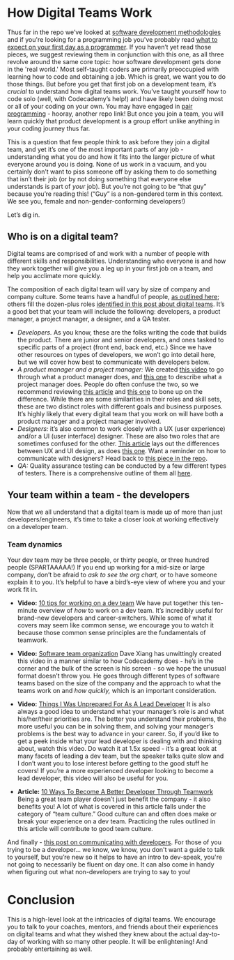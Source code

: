 # How Digital Teams Work
Thus far in the repo we’ve looked at [software development methodologies](https://github.com/codecademy-coaches/premium-supplemental-repo/blob/master/general-advice/10-intro-to-software-development-methodologies.md) and if you're looking for a programming job you've probably read [what to expect on your first day as a programmer](https://github.com/codecademy-coaches/premium-supplemental-repo/blob/master/getting-a-developer-job/xx-your-first-job-as-a-programmer.md). If you haven’t yet read those pieces, we suggest reviewing them in conjunction with this one, as all three revolve around the same core topic: how software development gets done in the 'real world.' Most self-taught coders are primarily preoccupied with learning how to code and obtaining a job. Which is great, we want you to do those things. But before you get that first job on a development team, it’s _crucial_ to understand how digital teams work. You’ve taught yourself how to code solo (well, with Codecademy’s help!) and have likely been doing most or all of your coding on your own. You may have engaged in [pair programming](https://github.com/codecademy-coaches/premium-supplemental-repo/blob/master/group-coding-how-to/pair-programming-guide.md) - hooray, another repo link! But once you join a team, you will learn quickly that product development is a group effort unlike anything in your coding journey thus far. 
 
This is a question that few people think to ask before they join a digital team, and yet it’s one of the most important parts of any job - understanding what you do and how it fits into the larger picture of what everyone around you is doing. None of us work in a vacuum, and you certainly don’t want to piss someone off by asking them to do something that isn’t their job (or by not doing something that everyone else understands is part of *your* job). But you’re not going to be “that guy” because you’re reading this! (“Guy” is a non-gendered term in this context. We see you, female and non-gender-conforming developers!) 
 
Let’s dig in.
 
## Who is on a digital team?
Digital teams are comprised of and work with a number of people with different skills and responsibilities. Understanding who everyone is and how they work together will give you a leg up in your first job on a team, and help you acclimate more quickly. 
 
The composition of each digital team will vary by size of company and company culture. Some teams have a handful of people, [as outlined here](https://this.isfluent.com/blog/2018/roles-and-responsibilities-in-a-software-development-team); others fill the dozen-plus roles [identified in this post about digital teams](https://www.cmswire.com/digital-experience/how-to-structure-your-digital-team-15-critical-roles/). It’s a good bet that your team will include the following: developers, a product manager, a project manager, a designer, and a QA tester. 
 
* _Developers._ As you know, these are the folks writing the code that builds the product. There are junior and senior developers, and ones tasked to specific parts of a project (front end, back end, etc.) Since we have other resources on types of developers, we won’t go into detail here, but we will cover how best to communicate with developers below.   
* _A product manager and a project manager:_ We created [this video](https://www.youtube.com/watch?v=TbPWW6LEMSg&feature=youtu.be) to go through what a product manager does, and [this one](https://www.youtube.com/watch?v=v7g4eourYwI&feature=youtu.be) to describe what a project manager does. People do often confuse the two, so we recommend reviewing [this article](https://www.paymoapp.com/blog/product-manager-vs-project-manager/) and [this one](https://www.northeastern.edu/graduate/blog/project-manager-vs-product-manager/) to bone up on the difference. While there are some similarities in their roles and skill sets, these are two distinct roles with different goals and business purposes. It’s highly likely that every digital team that you work on will have both a product manager and a project manager involved.   
* _Designers:_ it’s also common to work closely with a UX (user experience) and/or a UI (user interface) designer. These are also two roles that are sometimes confused for the other. [This article](https://careerfoundry.com/en/blog/ux-design/the-difference-between-ux-and-ui-design-a-laymans-guide/) lays out the differences between UX and UI design, as does [this one](https://www.usertesting.com/blog/ui-vs-ux). Want a reminder on how to communicate with designers? Head back to [this piece in the repo](https://github.com/codecademy-coaches/premium-supplemental-repo/blob/master/general-advice/12-design-for-developers.md).
* _QA:_ Quality assurance testing can be conducted by a few different types of testers. There is a comprehensive outline of them all [here](https://www.altexsoft.com/blog/engineering/qa-engineering-roles-skills-tools-and-responsibilities-within-a-testing-team/).  
 
 
## Your team within a team - the developers
Now that we all understand that a digital team is made up of more than just developers/engineers, it’s time to take a closer look at working effectively on a developer team. 
### Team dynamics
Your dev team may be three people, or thirty people, or three hundred people (SPARTAAAAA!) If you end up working for a mid-size or large company, don’t be afraid to *ask to see the org chart,* or to have someone explain it to you. It’s helpful to have a bird’s-eye view of where you and your work fit in. 
 
* **Video:** [10 tips for working on a dev team](https://www.youtube.com/watch?v=yVXwFairWKs&t=10s)
We have put together this ten-minute overview of *how* to work on a dev team. It’s incredibly useful for brand-new developers and career-switchers. While some of what it covers may seem like common sense, we encourage you to watch it because those common sense principles are the fundamentals of teamwork. 
 
* **Video:** [Software team organization](https://www.youtube.com/watch?v=4Q626z6dNzM)
Dave Xiang has unwittingly created this video in a manner similar to how Codecademy does - he’s in the corner and the bulk of the screen is his screen - so we hope the unusual format doesn’t throw you. He goes through different types of software teams based on the size of the company and the approach to what the teams work on and *how quickly,* which is an important consideration. 
 
* **Video:** [Things I Was Unprepared For As A Lead Developer](https://www.youtube.com/watch?v=AwuqJ1qORag)
It is also always a good idea to understand what your manager’s role is and what his/her/their priorities are. The better you understand their problems, the more useful you can be in solving them, and solving your manager’s problems is the best way to advance in your career. So, if you’d like to get a peek inside what your lead developer is dealing with and thinking about, watch this video. Do watch it at 1.5x speed - it’s a great look at many facets of leading a dev team, but the speaker talks quite slow and I don’t want you to lose interest before getting to the good stuff he covers! If you’re a more experienced developer looking to become a lead developer, this video will also be useful for you. 
 
* **Article:** [10 Ways To Become A Better Developer Through Teamwork](https://www.techrepublic.com/article/10-ways-to-become-a-better-developer-through-teamwork/)
Being a great team player doesn’t just benefit the company - it also benefits you! A lot of what is covered in this article falls under the category of “team culture.” Good culture can and often does make or break your experience on a dev team. Practicing the rules outlined in this article will contribute to good team culture. 
 
And finally - [this post on communicating with developers](https://medium.com/flatiron-labs/how-to-work-with-developers-a-guide-for-non-developers-f071d5b851ce). For those of you trying to be a developer… we know, we know, you don't want a guide to talk to yourself, but you’re new so it helps to have an intro to dev-speak, you're not going to necessarily be fluent on day one. It can also come in handy when figuring out what non-developers are trying to say to you!
 
# Conclusion
This is a high-level look at the intricacies of digital teams. We encourage you to talk to your coaches, mentors, and friends about their experiences on digital teams and what they wished they knew about the actual day-to-day of working with so many other people. It will be enlightening! And probably entertaining as well.  
